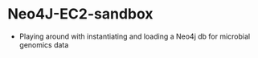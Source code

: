 # Neo4J-EC2-sandbox
* Playing around with instantiating and loading a Neo4j db for microbial genomics data
